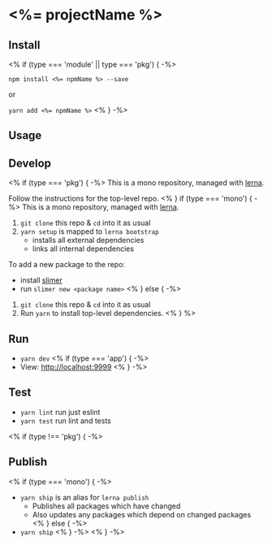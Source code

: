 # <%= projectName %>

## Install
<% if (type === 'module' || type === 'pkg')  { -%>

`npm install <%= npmName %> --save`

or

`yarn add <%= npmName %>`
<% } -%>


## Usage


## Develop

<% if (type === 'pkg') { -%>
This is a mono repository, managed with [lerna](https://lernajs.io/).

Follow the instructions for the top-level repo.
<% } if (type === 'mono') { -%>
This is a mono repository, managed with [lerna](https://lernajs.io/).

1. `git clone` this repo & `cd` into it as usual
2. `yarn setup` is mapped to `lerna bootstrap`
   - installs all external dependencies
   - links all internal dependencies

To add a new package to the repo:
   - install [slimer](https://github.com/TryGhost/slimer)
   - run `slimer new <package name>`
<% } else { -%>
1. `git clone` this repo & `cd` into it as usual
2. Run `yarn` to install top-level dependencies.
<% } %>

## Run

- `yarn dev`
<% if (type === 'app') { -%>
- View: [http://localhost:9999](http://localhost:9999)
<% } -%>


## Test

- `yarn lint` run just eslint
- `yarn test` run lint and tests


<% if (type !== 'pkg') { -%>
## Publish

<% if (type === 'mono') { -%>
- `yarn ship` is an alias for `lerna publish`
    - Publishes all packages which have changed
    - Also updates any packages which depend on changed packages
<% } else { -%>
- `yarn ship`
<% } -%>
<% } -%>
